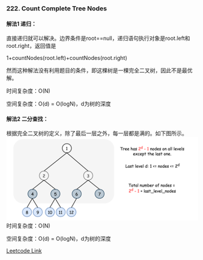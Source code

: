 ### 222. Count Complete Tree Nodes  
  
#### 解法1 递归：  
直接递归就可以解决。边界条件是root==null，递归语句执行对象是root.left和root.right，返回值是  
  
1+countNodes(root.left)+countNodes(root.right) 

然而这种解法没有利用题目的条件，即这棵树是一棵完全二叉树，因此不是最优解。   
  
时间复杂度：O(N)
  
空间复杂度：O(d) = O(logN)，d为树的深度  
  
#### 解法2 二分查找：
根据完全二叉树的定义，除了最后一层之外，每一层都是满的。如下图所示。  
![222-1](https://github.com/Jesse1204/Leetcode/blob/master/Images/222-1.png)
时间复杂度：O(N)
  
空间复杂度：O(d) = O(logN)，d为树的深度  

[Leetcode Link](https://leetcode.com/problems/count-complete-tree-nodes/)